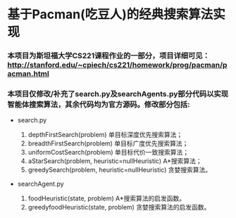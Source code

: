 # 基于Pacman(吃豆人)的经典搜索算法实现

### 本项目为斯坦福大学CS221课程作业的一部分，项目详细可见：http://stanford.edu/~cpiech/cs221/homework/prog/pacman/pacman.html

### 本项目仅修改/补充了search.py及searchAgents.py部分代码以实现智能体搜索算法，其余代码均为官方源码。修改部分包括:

- search.py 
  
  1. depthFirstSearch(problem) 单目标深度优先搜索算法；
  2. breadthFirstSearch(problem) 单目标广度优先搜索算法；
  3. uniformCostSearch(problem)  单目标代价一致搜索算法；
  4. aStarSearch(problem, heuristic=nullHeuristic) A*搜索算法；
  5. greedySearch(problem, heuristic=nullHeuristic) 贪婪搜索算法。


- searchAgent.py

  1. foodHeuristic(state, problem) A*搜索算法的启发函数。
  2. greedyfoodHeuristic(state, problem) 贪婪搜索算法的启发函数。
